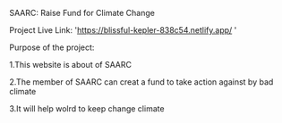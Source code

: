 SAARC: Raise Fund for Climate Change

Project Live Link: 'https://blissful-kepler-838c54.netlify.app/
'

Purpose of the project:

1.This website is about of SAARC

2.The member of SAARC can creat a fund to take action against by bad climate

3.It will help wolrd to keep change climate
